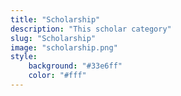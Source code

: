 ```yaml
---
title: "Scholarship"
description: "This scholar category"
slug: "Scholarship"
image: "scholarship.png"
style:
    background: "#33e6ff"
    color: "#fff"
---
```

